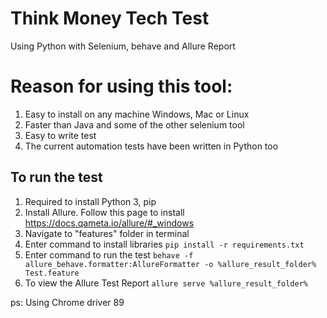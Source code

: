 # Think Money Tech Test
Using Python with Selenium, behave and Allure Report

# Reason for using this tool: 
1. Easy to install on any machine Windows, Mac or Linux
2. Faster than Java and some of the other selenium tool
3. Easy to write test
4. The current automation tests have been written in Python too

## To run the test
1. Required to install Python 3, pip
2. Install Allure. Follow this page to install  https://docs.qameta.io/allure/#_windows
2. Navigate to "features" folder in terminal
3. Enter command to install libraries
``` pip install -r requirements.txt ```
4. Enter command to run the test
``` behave -f allure_behave.formatter:AllureFormatter -o %allure_result_folder% Test.feature ```
5. To view the Allure Test Report
``` allure serve %allure_result_folder% ```

ps: Using Chrome driver 89
